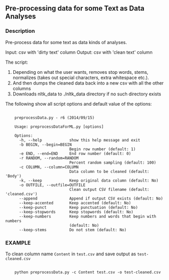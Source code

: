 ## Pre-processing data for some Text as Data Analyses

### Description

Pre-process data for some text as data kinds of analyses. 

Input: csv with 'dirty text' column
Output: csv with 'clean text' column 

The script:
1. Depending on what the user wants, removes stop words, stems, normalizes (takes out special characters, extra whitespace etc.).
2. And then dumps the cleaned data back into a new csv with all the other columns 
3. Downloads nltk_data to ./nltk_data directory if no such directory exists

The following show all script options and default value of the options: 

<pre><code>
    preprocessData.py - r6 (2014/09/15)

    Usage: preprocessDataForML.py [options] <CSV input file>

    Options:
      -h, --help            show this help message and exit
      -b BEGIN, --begin=BEGIN
                            Begin row number (default: 1)
      -e END, --end=END     End row number (default: 0)
      -r RANDOM, --random=RANDOM
                            Percent random sampling (default: 100)
      -c COLUMN, --column=COLUMN
                            Data column to be cleaned (default: 'Body')
      -k, --keep            Keep original data column (default: No)
      -o OUTFILE, --outfile=OUTFILE
                            Clean output CSV filename (default: 'cleaned.csv')
      --append              Append if output CSV exists (default: No)
      --keep-accented       Keep accented (default: No)
      --keep-punct          Keep punctuation (default: No)
      --keep-stopwords      Keep stopwords (default: No)
      --keep-numbers        Keep numbers and words that begin with numbers
                            (default: No)
      --keep-stems          Do not stem (default: No)
</code></pre>


### EXAMPLE

To clean column name `Content` in `test.csv` and save output as `test-cleaned.csv`

<pre><code>
	python preprocessData.py -c Content test.csv -o test-cleaned.csv
</code></pre>	
